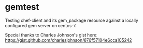# gemtest

Testing chef-client and its gem_package resource against a locally configured gem server on centos-7.

Special thanks to Charles Johnson's gist here: https://gist.github.com/charlesjohnson/876f57104e6cca105242
